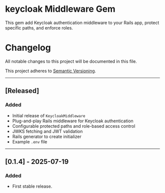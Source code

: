 
# keycloak Middleware Gem

This gem add Keycloak authentication middleware to your Rails app, protect specific paths, and enforce roles.

# Changelog

All notable changes to this project will be documented in this file.

This project adheres to [Semantic Versioning](https://semver.org/).

---

## [Released]

### Added
- Initial release of `KeycloakMiddleware`
- Plug-and-play Rails middleware for Keycloak authentication
- Configurable protected paths and role-based access control
- JWKS fetching and JWT validation
- Rails generator to create initializer
- Example `.env` file

---

## [0.1.4] - 2025-07-19

### Added
- First stable release.